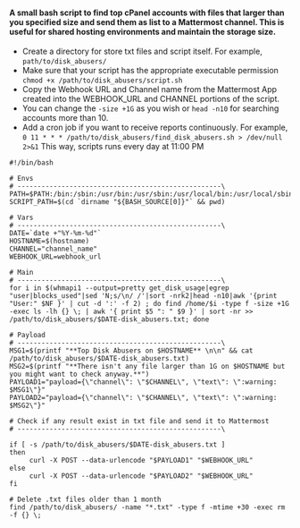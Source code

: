 #### A small bash script to find top cPanel accounts with files that larger than you specified size and send them as list to a Mattermost channel. This is useful for shared hosting environments and maintain the storage size. 

 * Create a directory for store txt files and script itself. For example, ```path/to/disk_abusers/``` 
 * Make sure that your script has the appropriate executable permission ```chmod +x /path/to/disk_abusers/script.sh```
 * Copy the Webhook URL and Channel name from the Mattermost App created into the WEBHOOK_URL and CHANNEL portions of the script.
 * You can change the ```-size +1G```  as you wish or ```head -n10``` for searching accounts more than 10. 
 * Add a cron job if you want to receive reports continuously. For example, ```0 11 * * * /path/to/disk_abusers/find_disk_abusers.sh > /dev/null 2>&1``` This way, scripts runs every day at 11:00 PM

```
#!/bin/bash

# Envs
# ---------------------------------------------------\
PATH=$PATH:/bin:/sbin:/usr/bin:/usr/sbin:/usr/local/bin:/usr/local/sbin
SCRIPT_PATH=$(cd `dirname "${BASH_SOURCE[0]}"` && pwd)

# Vars
# ---------------------------------------------------\
DATE=`date +"%Y-%m-%d"`
HOSTNAME=$(hostname)
CHANNEL="channel_name"
WEBHOOK_URL=webhook_url

# Main
# ---------------------------------------------------\
for i in $(whmapi1 --output=pretty get_disk_usage|egrep "user|blocks_used"|sed 'N;s/\n/ /'|sort -nrk2|head -n10|awk '{print "User:" $NF }' | cut -d ':' -f 2) ; do find /home/$i -type f -size +1G -exec ls -lh {} \; | awk '{ print $5 ": " $9 }' | sort -nr >> /path/to/disk_abusers/$DATE-disk_abusers.txt; done

# Payload
# ---------------------------------------------------\
MSG1=$(printf "**Top Disk Abusers on $HOSTNAME** \n\n" && cat /path/to/disk_abusers/$DATE-disk_abusers.txt)
MSG2=$(printf "**There isn't any file larger than 1G on $HOSTNAME but you might want to check anyway.**")
PAYLOAD1="payload={\"channel\": \"$CHANNEL\", \"text\": \":warning: $MSG1\"}"
PAYLOAD2="payload={\"channel\": \"$CHANNEL\", \"text\": \":warning: $MSG2\"}"

# Check if any result exist in txt file and send it to Mattermost  
# ---------------------------------------------------\

if [ -s /path/to/disk_abusers/$DATE-disk_abusers.txt ]
then
     curl -X POST --data-urlencode "$PAYLOAD1" "$WEBHOOK_URL"
else
     curl -X POST --data-urlencode "$PAYLOAD2" "$WEBHOOK_URL"
fi

# Delete .txt files older than 1 month
find /path/to/disk_abusers/ -name "*.txt" -type f -mtime +30 -exec rm -f {} \;
```
